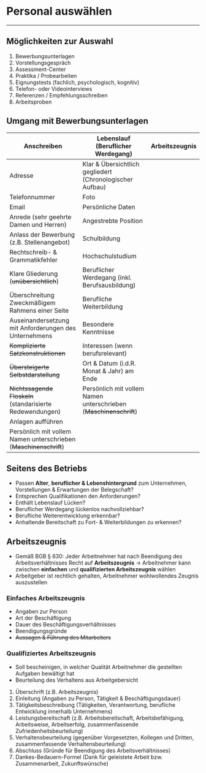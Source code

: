 # Personal auswählen
___
## Möglichkeiten zur Auswahl
1. Bewerbungsunterlagen
2. Vorstellungsgespräch
3. Assessment-Center
4. Praktika / Probearbeiten
5. Eignungstests (fachlich, psychologisch, kognitiv)
6. Telefon- oder Videointerviews
7. Referenzen / Empfehlungsschreiben
8. Arbeitsproben
## Umgang mit Bewerbungsunterlagen

| Anschreiben                                                       | Lebenslauf (Beruflicher Werdegang)                                | Arbeitszeugnis |
| ----------------------------------------------------------------- | ----------------------------------------------------------------- | -------------- |
| Adresse                                                           | Klar & Übersichtlich gegliedert (Chronologischer Aufbau)          |                |
| Telefonnummer                                                     | Foto                                                              |                |
| Email                                                             | Persönliche Daten                                                 |                |
| Anrede (sehr geehrte Damen und Herren)                            | Angestrebte Position                                              |                |
| Anlass der Bewerbung (z.B. Stellenangebot)                        | Schulbildung                                                      |                |
| Rechtschreib- & Grammatikfehler                                   | Hochschulstudium                                                  |                |
| Klare Gliederung (~~unübersichtlich~~)                            | Beruflicher Werdegang (inkl. Berufsausbildung)                    |                |
| Überschreitung Zweckmäßigem Rahmens einer Seite                   | Berufliche Weiterbildung                                          |                |
| Auseinandersetzung mit Anforderungen des Unternehmens             | Besondere Kenntnisse                                              |                |
| ~~Komplizierte Satzkonstruktionen~~                               | Interessen (wenn berufsrelevant)                                  |                |
| ~~Übersteigerte Selbstdarstellung~~                               | Ort & Datum (i.d.R. Monat & Jahr) am Ende                         |                |
| ~~Nichtssagende Floskeln~~ (standarisierte Redewendungen)         | Persönlich mit vollem Namen unterschrieben (~~Maschinenschrift~~) |                |
| Anlagen aufführen                                                 |                                                                   |                |
| Persönlich mit vollem Namen unterschrieben (~~Maschinenschrift~~) |                                                                   |                |
## Seitens des Betriebs
- Passen **Alter**, **beruflicher & Lebenshintergrund** zum Unternehmen, Vorstellungen & Erwartungen der Belegschaft?
- Entsprechen Qualifikationen den Anforderungen?
- Enthält Lebenslauf Lücken?
- Beruflicher Werdegang lückenlos nachvollziehbar?
- Berufliche Weiterentwicklung erkennbar?
- Anhaltende Bereitschaft zu Fort- & Weiterbildungen zu erkennen?
## Arbeitszeugnis
- Gemäß BGB § 630: Jeder Arbeitnehmer hat nach Beendigung des Arbeitsverhältnisses Recht auf **Arbeitszeugnis**
	→ Arbeitnehmer kann zwischen **einfachen** und **qualifizierten Arbeitszeugnis** wählen
- Arbeitgeber ist rechtlich gehalten, Arbeitnehmer wohlwollendes Zeugnis auszustellen
### Einfaches Arbeitszeugnis
- Angaben zur Person
- Art der Beschäftigung
- Dauer des Beschäftigungsverhältnisses
- Beendigungsgründe
- ~~Aussagen & Führung des Mitarbeiters~~
### Qualifiziertes Arbeitszeugnis
- Soll bescheinigen, in welcher Qualität Arbeitnehmer die gestellten Aufgaben bewältigt hat
- Beurteilung des Verhaltens aus Arbeitgebersicht
1. Überschrift (z.B. Arbeitszeugnis)
2. Einleitung (Angaben zu Person, Tätigkeit & Beschäftigungsdauer)
3. Tätigkeitsbeschreibung (Tätigkeiten, Verantwortung, berufliche Entwicklung innerhalb Unternehmens)
4. Leistungsbereitschaft (z.B. Arbeitsbereitschaft, Arbeitsbefähigung, Arbeitsweise, Arbeitserfolg, zusammenfassende Zufriedenheitsbeurteilung)
5. Verhaltensbeurteilung (gegenüber Vorgesetzten, Kollegen und Dritten, zusammenfassende Verhaltensbeurteilung)
6. Abschluss (Gründe für Beendigung des Arbeitsverhältnisses)
7. Dankes-Bedauern-Formel (Dank für geleistete Arbeit bzw. Zusammenarbeit, Zukunftswünsche)